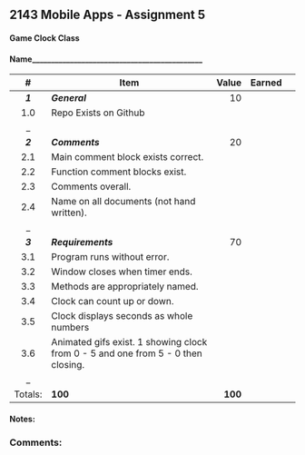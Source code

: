 ## 2143 Mobile Apps - Assignment 5 
#### Game Clock Class
  

#### Name_____________________________________________  
  

| #       | Item                                                                             | Value   | Earned |       |
| :-----: | -------------------------------------------------------------------------------- | ------: | -----: | :---: |
| ***1*** | ***General***                                                                    | 10      |        |       |
| 1.0     | Repo Exists on Github                                                            |         |        |       |
| _       |                                                                                  |         |        |       |
| ***2*** | ***Comments***                                                                   | 20      |        |       |
| 2.1     | Main comment block exists correct.                                               |         |        |       |
| 2.2     | Function comment blocks exist.                                                   |         |        |       |
| 2.3     | Comments overall.                                                                |         |        |       |
| 2.4     | Name on all documents (not hand written).                                        |         |        |       |
| _       |                                                                                  |         |        |       |
| ***3*** | ***Requirements***                                                               | 70      |        |       |
| 3.1     | Program runs without error.                                                      |         |        |       |
| 3.2     | Window closes when timer ends.                                                   |         |        |       |
| 3.3     | Methods are appropriately named.                                                 |         |        |       |
| 3.4     | Clock can count up or down.                                                      |         |        |       |
| 3.5     | Clock displays seconds as whole numbers                                          |         |        |       |
| 3.6     | Animated gifs exist. 1 showing clock from 0 - 5 and one from 5 - 0 then closing. |         |        |       |
| _       |                                                                                  |         |        |       |
| Totals: | **100**                                                                          | **100** |        |       |
  
    
#### Notes:

  

### Comments:  
  

```  
  
    
  
  
  
  
  
  
  
  
  
  
  
  
  
  
```  
  
    
  
